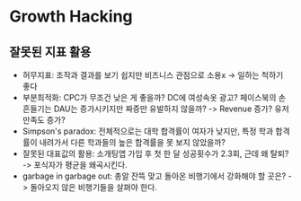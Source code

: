 # Growth Hacking
## 잘못된 지표 활용

- 허무지표: 조작과 결과를 보기 쉽지만 비즈니스 관점으로 소용x -> 일하는 척하기 좋다
- 부분최적화: CPC가 무조건 낮은 게 좋을까? DC에 여성속옷 광고? 페이스북의 손 흔들기는 DAU는 증가시키지만 짜증만 유발하지 않을까? -> Revenue 증가? 유저 만족도 증가?
- Simpson's paradox: 전체적으로는 대학 합격률이 여자가 낮지만, 특정 학과 합격률이 내려가서 다른 학과들의 높은 합격률을 못 보지 않았을까?
- 잘못된 대표값의 활용: 소개팅앱 가입 후 첫 한 달 성공횟수가 2.3회, 근데 왜 탈퇴? -> 포식자가 평균을 왜곡시킨다.
- garbage in garbage out: 총알 잔뜩 맞고 돌아온 비행기에서 강화해야 할 곳은? -> 돌아오지 않은 비행기들을 살펴야 한다.